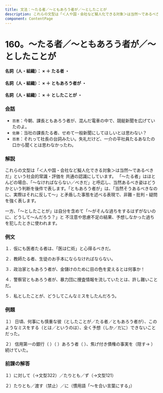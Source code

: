 ```yaml
---
title: 文法：～たる者／～ともあろう者が／～としたことが
description: これらの文型は「＜人や国・会社など擬人化できる対象＞は当然～であるべきだ」という社会的常識・評価を 共通の認識にしています。 「～たる者」はほとんどの場合、「～なければならない／べきだ」と呼応し、当然あるべき姿はどうかという判断を後件で表します。「ともあろう者が」は、「当然そうあるべきなのに、実際はそれに反して～」と矛盾した事 態を述べる表現で、非難・批判・疑問を強く表します。
component: ContentPage
---
```



# 160。～たる者／～ともあろう者が／～としたことが
#### 名詞（人・組織）： × ＋ たる者 ・
#### 名詞（人・組織）： × ＋ ともあろう者が ・
#### 名詞（人・組織）： × ＋ としたことが ・
### 会話
- `百恵`：今朝、課長ともあろう者が、混んだ電車の中で、競艇新聞を広げていたのよ。
- `佐藤`：当社の課長たる者、せめて一般新聞にしてほしいとは思わない？
- `百恵`：それって社長の台詞みたい。失礼だけど、一介の平社員たるあなたの口から聞くとは思わなかったわ。
### 解説
これらの文型は「＜人や国・会社など擬人化できる対象＞は当然～であるべきだ」という社会的常識・評価を 共通の認識にしています。 「～たる者」はほとんどの場合、「～なければならない／べきだ」と呼応し、当然あるべき姿はどうかという判断を後件で表します。「ともあろう者が」は、「当然そうあるべきなのに、実際はそれに反して～」と矛盾した事態を述べる表現で、非難・批判・疑問を強く表します。

一方、「～としたことが」は自分を含めて「～がそんな過ちをするはずがないのに、どうして～んだろう？」と 不注意や思慮不足の結果、予想しなかった過ちを犯したときに使われます。
### 例文
１．仮にも医者たる者は、「医は仁術」と心得るべきだ。

２．教師たる者、生徒のお手本にならなければならない。

３．政治家ともあろう者が、金儲けのために目の色を変えるとは何事か！

４．警察官ともあろう者が、暴力団に捜査情報を流していたとは、許し難いことだ。

５．私としたことが、どうしてこんなミスをしたんだろう。
### 例題
１） 日頃、何事にも慎重な彼（としたことが／たる者／ともあろう者が）、このようなミスをする（とは／というのは）、全く予想（しか／だに）できないことだった。  

２） 信用第一の銀行（ ）（ ）あろう者（ ）、焦げ付き債権の事実を（隠す→ ）続けていた。
### 前課の解答
１）に対して（→文型322）／たりとも／ず（→文型121）

２）たりとも／渡す（禁止）／に（慣用語「～を合い言葉にする」）
